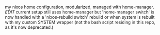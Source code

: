 my nixos home configuration, modularized, managed with home-manager.
*EDIT* current setup still uses home-manager but 'home-manager switch' is now handled with a 'nixos-rebuild switch' rebuild or when system is rebuilt with my custom SYSTEM wrapper (not the bash script residing in this repo, as it's now deprecated.)
